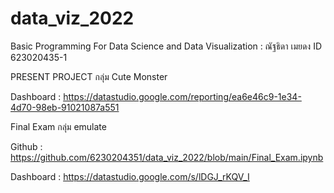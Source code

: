 # data_viz_2022
Basic Programming For Data Science and Data Visualization : ณัฐธิดา เมยดง ID 623020435-1

PRESENT PROJECT กลุ่ม Cute Monster

Dashboard : https://datastudio.google.com/reporting/ea6e46c9-1e34-4d70-98eb-91021087a551


Final Exam กลุ่ม emulate

Github : https://github.com/6230204351/data_viz_2022/blob/main/Final_Exam.ipynb

Dashboard : https://datastudio.google.com/s/lDGJ_rKQV_I
